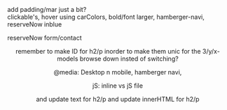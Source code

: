 <!-- what more can be added/play'd with ?? -->

<body>
add padding/mar just a bit?

<NAV>
clickable's, hover using carColors, bold/font larger, hamberger-navi, reserveNow inblue

reserveNow <Btn>
form/contact

<header>
remember to make ID for h2/p inorder to make them unic for the 3/y/x-models

<sections>
browse down insted of switching?

@media:
Desktop n mobile, hamberger navi,

jS:
inline vs jS file

and update text for h2/p
and update innerHTML for h2/p

<title>easy Tutorials | Redesign Tesla Car wWw Using HTML, CSS n jS
<footer>
<!-- a fork'd from easy Tutorials https://www.youtube.com/watch?v=oClTTuTreN0 | How To Redesign Tesla Website Using HTML CSS and JavaScript | Make Car Website Design-->
